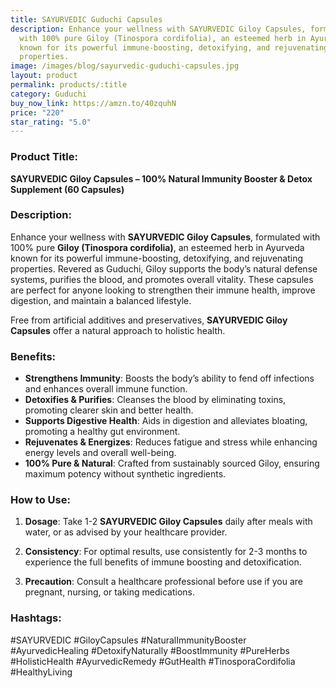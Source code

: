 ```yaml
---
title: SAYURVEDIC Guduchi Capsules
description: Enhance your wellness with SAYURVEDIC Giloy Capsules, formulated
  with 100% pure Giloy (Tinospora cordifolia), an esteemed herb in Ayurveda
  known for its powerful immune-boosting, detoxifying, and rejuvenating
  properties.
image: /images/blog/sayurvedic-guduchi-capsules.jpg
layout: product
permalink: products/:title
category: Guduchi
buy_now_link: https://amzn.to/40zquhN
price: "220"
star_rating: "5.0"
---
```

### Product Title:
**SAYURVEDIC Giloy Capsules – 100% Natural Immunity Booster & Detox Supplement (60 Capsules)**

### Description:
Enhance your wellness with **SAYURVEDIC Giloy Capsules**, formulated with 100% pure **Giloy (Tinospora cordifolia)**, an esteemed herb in Ayurveda known for its powerful immune-boosting, detoxifying, and rejuvenating properties. Revered as Guduchi, Giloy supports the body’s natural defense systems, purifies the blood, and promotes overall vitality. These capsules are perfect for anyone looking to strengthen their immune health, improve digestion, and maintain a balanced lifestyle.

Free from artificial additives and preservatives, **SAYURVEDIC Giloy Capsules** offer a natural approach to holistic health.

### Benefits:
- **Strengthens Immunity**: Boosts the body’s ability to fend off infections and enhances overall immune function.
- **Detoxifies & Purifies**: Cleanses the blood by eliminating toxins, promoting clearer skin and better health.
- **Supports Digestive Health**: Aids in digestion and alleviates bloating, promoting a healthy gut environment.
- **Rejuvenates & Energizes**: Reduces fatigue and stress while enhancing energy levels and overall well-being.
- **100% Pure & Natural**: Crafted from sustainably sourced Giloy, ensuring maximum potency without synthetic ingredients.

### How to Use:
1. **Dosage**: Take 1-2 **SAYURVEDIC Giloy Capsules** daily after meals with water, or as advised by your healthcare provider.
   
2. **Consistency**: For optimal results, use consistently for 2-3 months to experience the full benefits of immune boosting and detoxification.

3. **Precaution**: Consult a healthcare professional before use if you are pregnant, nursing, or taking medications.

### Hashtags:
#SAYURVEDIC #GiloyCapsules #NaturalImmunityBooster #AyurvedicHealing #DetoxifyNaturally #BoostImmunity #PureHerbs #HolisticHealth #AyurvedicRemedy #GutHealth #TinosporaCordifolia #HealthyLiving
